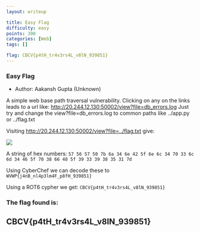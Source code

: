 ```yaml
---
layout: writeup

title: Easy Flag
difficulty: easy
points: 300
categories: [Web]
tags: []

flag: CBCV{p4tH_tr4v3rs4L_v8lN_939851}
---
```


### Easy Flag

* Author: Aakansh Gupta (Unknown)

A simple web base path traversal vulnerability.
Clicking on any on the links leads to a url like: http://20.244.12.130:50002/view?file=db_errors.log
Just try and change the view?file=db_errors.log to common paths like ../app.py or ../flag.txt

Visiting http://20.244.12.130:50002/view?file=../flag.txt give:

<img src="../images/easyhex.png" />

A string of hex numbers: ` 57 56 57 50 7b 6a 34 6e 42 5f 6e 6c 34 70 33 6c 6d 34 46 5f 70 38 66 48 5f 39 33 39 38 35 31 7d `

Using CyberChef we can decode these to `WVWP{j4nB_nl4p3lm4F_p8fH_939851}`

Using a ROT6 cypher we get: `CBCV{p4tH_tr4v3rs4L_v8lN_939851}`

### The flag found is:
## CBCV{p4tH_tr4v3rs4L_v8lN_939851}
